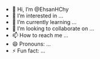 - 👋 Hi, I’m @EhsanHChy
- 👀 I’m interested in ...
- 🌱 I’m currently learning ...
- 💞️ I’m looking to collaborate on ...
- 📫 How to reach me ...
- 😄 Pronouns: ...
- ⚡ Fun fact: ...

<!---
EhsanHChy/EhsanHChy is a ✨ special ✨ repository because its `README.md` (this file) appears on your GitHub profile.
You can click the Preview link to take a look at your changes
--->
